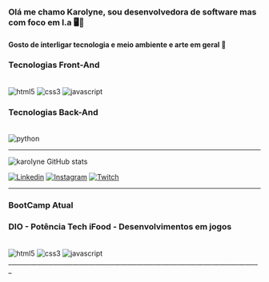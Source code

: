 ### Olá me chamo Karolyne, sou desenvolvedora de software mas com foco em I.a 🖥️🤖
#### Gosto de interligar tecnologia e meio ambiente e arte em geral 🎨

### Tecnologias Front-And
<div style="displey inline_block"><br/>
    <img align="center" alt="html5" src="https://img.shields.io/badge/HTML5-E34F26?style=for-the-badge&logo=html5&logoColor=white"/>
    <img align="center" alt="css3" src="https://img.shields.io/badge/CSS3-1572B6?style=for-the-badge&logo=css3&logoColor=white"/>
    <img align="center" alt="javascript" src="https://img.shields.io/badge/JavaScript-F7DF1E?style=for-the-badge&logo=javascript&logoColor=black"/>
<div>

### Tecnologias Back-And
<div style="displey inline_block"><br/>
    <img align="center" alt="python" src="https://img.shields.io/badge/Python-14354C?style=for-the-badge&logo=python&logoColor=white"/>
<div>


__________________________________________________________________________________

![karolyne GitHub stats](https://github-readme-stats.vercel.app/api?username=KarolyneTeixeiraS&show_icons=true&theme=merko)

[![Linkedin](https://img.shields.io/badge/LinkedIn-0077B5?style=for-the-badge&logo=linkedin&logoColor=white)](https://www.linkedin.com/in/karolyne-teixeira-14839129b/)
[![Instagram](https://img.shields.io/badge/Instagram-E4405F?style=for-the-badge&logo=instagram&logoColor=white)](https://www.instagram.com/karolynetexeira/)
[![Twitch](https://img.shields.io/badge/Twitch-9146FF?style=for-the-badge&logo=twitch&logoColor=white)](https://www.twitch.tv/karolyneteixeira)
______________


### BootCamp Atual
### DIO - Potência Tech iFood - Desenvolvimentos em jogos
<div style="displey inline_block"><br/>
    <img align="center" alt="html5" src="https://img.shields.io/badge/HTML5-E34F26?style=for-the-badge&logo=html5&logoColor=white"/>
    <img align="center" alt="css3" src="https://img.shields.io/badge/CSS3-1572B6?style=for-the-badge&logo=css3&logoColor=white"/>
    <img align="center" alt="javascript" src="https://img.shields.io/badge/JavaScript-F7DF1E?style=for-the-badge&logo=javascript&logoColor=black"/>
<div>
_______________________________________________________________________________
